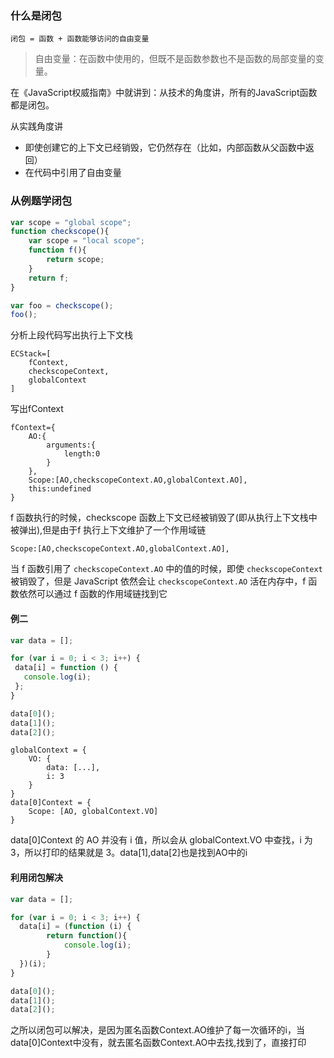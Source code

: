 ### 什么是闭包
`闭包 = 函数 + 函数能够访问的自由变量`
> 自由变量：在函数中使用的，但既不是函数参数也不是函数的局部变量的变量。

在《JavaScript权威指南》中就讲到：从技术的角度讲，所有的JavaScript函数都是闭包。

从实践角度讲
- 即使创建它的上下文已经销毁，它仍然存在（比如，内部函数从父函数中返回）
- 在代码中引用了自由变量
### 从例题学闭包
```js
var scope = "global scope";
function checkscope(){
    var scope = "local scope";
    function f(){
        return scope;
    }
    return f;
}

var foo = checkscope();
foo();
```
分析上段代码写出执行上下文栈
```
ECStack=[
    fContext,
    checkscopeContext,
    globalContext
]
```
写出fContext
```
fContext={
    AO:{
        arguments:{
            length:0
        }
    },
    Scope:[AO,checkscopeContext.AO,globalContext.AO],
    this:undefined
}
```
 f 函数执行的时候，checkscope 函数上下文已经被销毁了(即从执行上下文栈中被弹出),但是由于f 执行上下文维护了一个作用域链
 ```
 Scope:[AO,checkscopeContext.AO,globalContext.AO],
 ```
 当 f 函数引用了 `checkscopeContext.AO` 中的值的时候，即使 `checkscopeContext `被销毁了，但是 JavaScript 依然会让 `checkscopeContext.AO` 活在内存中，f 函数依然可以通过 f 函数的作用域链找到它
 
 #### 例二
 ```js
var data = [];

for (var i = 0; i < 3; i++) {
  data[i] = function () {
    console.log(i);
  };
}

data[0]();
data[1]();
data[2]();
 ```
```
globalContext = {
    VO: {
        data: [...],
        i: 3
    }
}
data[0]Context = {
    Scope: [AO, globalContext.VO]
}
```
data[0]Context 的 AO 并没有 i 值，所以会从 globalContext.VO 中查找，i 为 3，所以打印的结果就是 3。data[1],data[2]也是找到AO中的i

#### 利用闭包解决
```js
var data = [];

for (var i = 0; i < 3; i++) {
  data[i] = (function (i) {
        return function(){
            console.log(i);
        }
  })(i);
}

data[0]();
data[1]();
data[2]();
```
之所以闭包可以解决，是因为匿名函数Context.AO维护了每一次循环的i，当data[0]Context中没有，就去匿名函数Context.AO中去找,找到了，直接打印